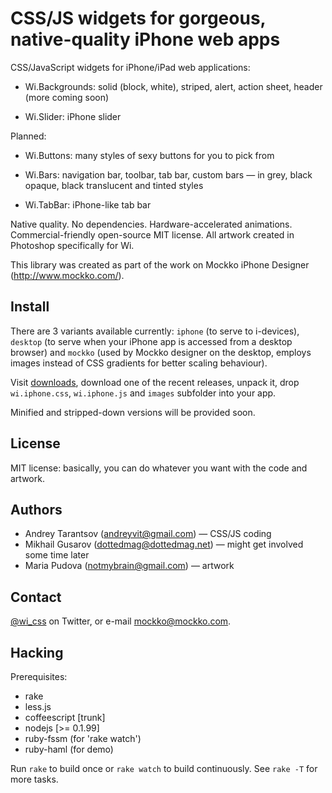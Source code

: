 CSS/JS widgets for gorgeous, native-quality iPhone web apps
===========================================================

CSS/JavaScript widgets for iPhone/iPad web applications:

* Wi.Backgrounds: solid (block, white), striped, alert, action sheet, header (more coming soon)

* Wi.Slider: iPhone slider

Planned:

* Wi.Buttons: many styles of sexy buttons for you to pick from

* Wi.Bars: navigation bar, toolbar, tab bar, custom bars — in grey, black opaque, black translucent and tinted styles

* Wi.TabBar: iPhone-like tab bar

Native quality. No dependencies. Hardware-accelerated animations. Commercial-friendly open-source MIT license. All artwork created in Photoshop specifically for Wi.

This library was created as part of the work on Mockko iPhone Designer (http://www.mockko.com/).


Install
-------

There are 3 variants available currently: `iphone` (to serve to i-devices), `desktop` (to serve when your iPhone app is accessed from a desktop browser) and `mockko` (used by Mockko designer on the desktop, employs images instead of CSS gradients for better scaling behaviour).

Visit [downloads](http://github.com/mockko/wi/downloads), download one of the recent releases, unpack it, drop `wi.iphone.css`, `wi.iphone.js` and `images` subfolder into your app.

Minified and stripped-down versions will be provided soon.


License
-------

MIT license: basically, you can do whatever you want with the code and artwork.


Authors
-------

* Andrey Tarantsov (andreyvit@gmail.com) — CSS/JS coding
* Mikhail Gusarov (dottedmag@dottedmag.net) — might get involved some time later
* Maria Pudova (notmybrain@gmail.com) — artwork


Contact
-------

[@wi_css](http://twitter.com/wi_css/) on Twitter, or e-mail [mockko@mockko.com](mockko@mockko.com).


Hacking
-------

Prerequisites:

* rake
* less.js
* coffeescript [trunk]
* nodejs [>= 0.1.99]
* ruby-fssm (for 'rake watch')
* ruby-haml (for demo)

Run `rake` to build once or `rake watch` to build continuously. See `rake -T` for more tasks.
